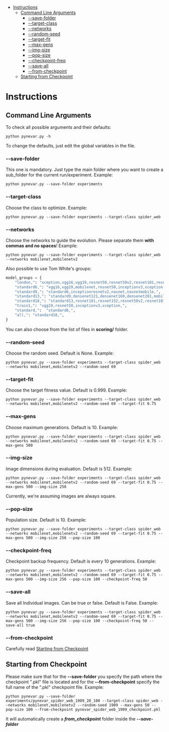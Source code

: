 - [Instructions](#instructions)
  - [Command Line Arguments](#command-line-arguments)
    - [--save-folder](#--save-folder)
    - [--target-class](#--target-class)
    - [--networks](#--networks)
    - [--random-seed](#--random-seed)
    - [--target-fit](#--target-fit)
    - [--max-gens](#--max-gens)
    - [--img-size](#--img-size)
    - [--pop-size](#--pop-size)
    - [--checkpoint-freq](#--checkpoint-freq)
    - [--save-all](#--save-all)
    - [--from-checkpoint](#--from-checkpoint)
  - [Starting from Checkpoint](#starting-from-checkpoint)

# Instructions

## Command Line Arguments

To check all possible arguments and their defaults:

```python pynevar.py -h```

To change the defaults, just edit the global variables in the file.

### --save-folder
This one is mandatory. Just type the main folder where you want to create a sub_folder for the current run/experiment. Example:

```python pynevar.py --save-folder experiments```

### --target-class
Choose the class to optimize. Example:

```python pynevar.py --save-folder experiments --target-class spider_web```

### --networks
Choose the networks to guide the evolution. Please separate them **with commas and no spaces**! Example:

```python pynevar.py --save-folder experiments --target-class spider_web --networks mobilenet,mobilenetv2```

Also possible to use Tom White's groups:
```python
model_groups = {
    "london,": "xception,vgg16,vgg19,resnet50,resnet50v2,resnet101,resnet152,resnet101v2,resnet152v2,inceptionv3,inceptionresnetv2,mobilenet,mobilenetv2,densenet121,densenet169,densenet201,nasnet,nasnetmobile,efficientnetb0,efficientnetb1,efficientnetb2,efficientnetb3,efficientnetb4,efficientnetb5,efficientnetb6,efficientnetb07,",
    "standard6,": "vgg16,vgg19,mobilenet,resnet50,inceptionv3,xception,",
    "standard9,": "standard6,inceptionresnetv2,nasnet,nasnetmobile,",
    "standard13,": "standard9,densenet121,densenet169,densenet201,mobilenetv2,",
    "standard18,": "standard13,resnet101,resnet152,resnet50v2,resnet101v2,resnet152v2,",
    "train1,": "vgg19,resnet50,inceptionv3,xception,",
    "standard,":  "standard6,",
    "all,": "standard18,",
}
```

You can also choose from the list of files in **scoring/** folder.

### --random-seed
Choose the random seed. Default is None. Example:

```python pynevar.py --save-folder experiments --target-class spider_web --networks mobilenet,mobilenetv2 --random-seed 69```

### --target-fit
Choose the target fitness value. Default is 0.999. Example:

```python pynevar.py --save-folder experiments --target-class spider_web --networks mobilenet,mobilenetv2 --random-seed 69 --target-fit 0.75```

### --max-gens
Choose maximum generations. Default is 10. Example:

```python pynevar.py --save-folder experiments --target-class spider_web --networks mobilenet,mobilenetv2 --random-seed 69 --target-fit 0.75 --max-gens 500```

### --img-size
Image dimensions during evaluation. Default is 512. Example:

```python pynevar.py --save-folder experiments --target-class spider_web --networks mobilenet,mobilenetv2 --random-seed 69 --target-fit 0.75 --max-gens 500 --img-size 256```

Currently, we're assuming images are always square.

### --pop-size
Population size. Default is 10. Example:

```python pynevar.py --save-folder experiments --target-class spider_web --networks mobilenet,mobilenetv2 --random-seed 69 --target-fit 0.75 --max-gens 500 --img-size 256 --pop-size 100```

### --checkpoint-freq
Checkpoint backup frequency. Default is every 10 generations. Example:

```python pynevar.py --save-folder experiments --target-class spider_web --networks mobilenet,mobilenetv2 --random-seed 69 --target-fit 0.75 --max-gens 500 --img-size 256 --pop-size 100 --checkpoint-freq 50```

### --save-all
Save all Individual images. Can be true or false. Default is False. Example:

```python pynevar.py --save-folder experiments --target-class spider_web --networks mobilenet,mobilenetv2 --random-seed 69 --target-fit 0.75 --max-gens 500 --img-size 256 --pop-size 100 --checkpoint-freq 50 --save-all true```

### --from-checkpoint
Carefully read [Starting from Checkpoint](#starting-from-checkpoint)

## Starting from Checkpoint
Please make sure that for the **--save-folder** you specify the path where the checkpoint ".pkl" file is located and for the **--from-checkpoint** specify the full name of the ".pkl" checkpoint file. Example:

```python pynevar.py --save-folder experiments/pynevar_spider_web_1909_20_100 --target-class spider_web --networks mobilenet,mobilenetv2 --random-seed 1909 --max-gens 50 --pop-size 100 --from-checkpoint pynevar_spider_web_1909_checkpoint.pkl```

It will automatically create a ***from_checkpoint*** folder inside the ***--save-folder***